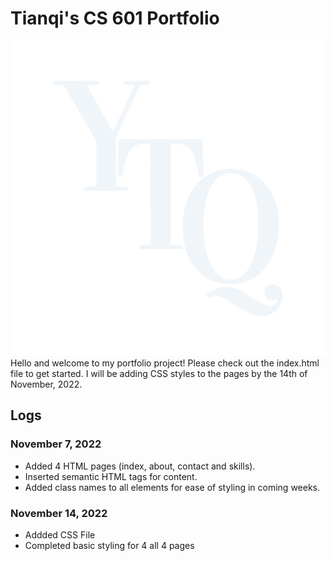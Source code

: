 # Tianqi's CS 601 Portfolio
![YTQ Logo](https://github.com/tpy5064/cs601-portfolio/blob/main/assets/img/YTQLogo.png "Logo Title Text 1")
 Hello and welcome to my portfolio project! Please check out the index.html file to get started.
 I will be adding CSS styles to the pages by the 14th of November, 2022.
 
 
 ## Logs
 
 ### November 7, 2022
* Added 4 HTML pages (index, about, contact and skills).
* Inserted semantic HTML tags for content.
* Added class names to all elements for ease of styling in coming weeks.

### November 14, 2022
* Addded CSS File
* Completed basic styling for 4 all 4 pages
